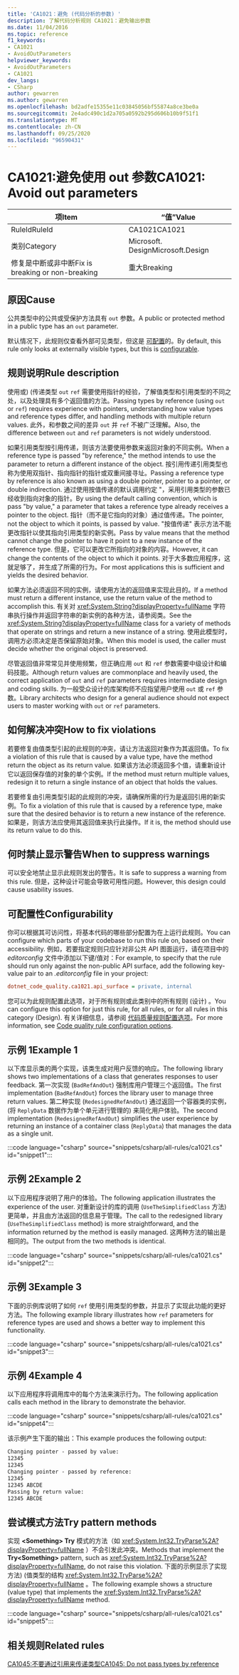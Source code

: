 ```yaml
---
title: 'CA1021：避免 (代码分析的参数) '
description: 了解代码分析规则 CA1021：避免输出参数
ms.date: 11/04/2016
ms.topic: reference
f1_keywords:
- CA1021
- AvoidOutParameters
helpviewer_keywords:
- AvoidOutParameters
- CA1021
dev_langs:
- CSharp
author: gewarren
ms.author: gewarren
ms.openlocfilehash: bd2adfe15355e11c03845056bf55874a8ce3be0a
ms.sourcegitcommit: 2e4adc490c1d2a705a0592b295d606b10b9f51f1
ms.translationtype: MT
ms.contentlocale: zh-CN
ms.lasthandoff: 09/25/2020
ms.locfileid: "96590431"
---
```

# <a name="ca1021-avoid-out-parameters"></a><span data-ttu-id="a129d-103">CA1021:避免使用 out 参数</span><span class="sxs-lookup"><span data-stu-id="a129d-103">CA1021: Avoid out parameters</span></span>

| <span data-ttu-id="a129d-104">项</span><span class="sxs-lookup"><span data-stu-id="a129d-104">Item</span></span>                                     | <span data-ttu-id="a129d-105">“值”</span><span class="sxs-lookup"><span data-stu-id="a129d-105">Value</span></span>            |
|------------------------------------------|------------------|
| <span data-ttu-id="a129d-106">RuleId</span><span class="sxs-lookup"><span data-stu-id="a129d-106">RuleId</span></span>                                   | <span data-ttu-id="a129d-107">CA1021</span><span class="sxs-lookup"><span data-stu-id="a129d-107">CA1021</span></span>           |
| <span data-ttu-id="a129d-108">类别</span><span class="sxs-lookup"><span data-stu-id="a129d-108">Category</span></span>                                 | <span data-ttu-id="a129d-109">Microsoft. Design</span><span class="sxs-lookup"><span data-stu-id="a129d-109">Microsoft.Design</span></span> |
| <span data-ttu-id="a129d-110">修复是中断或非中断</span><span class="sxs-lookup"><span data-stu-id="a129d-110">Fix is breaking or non-breaking</span></span> | <span data-ttu-id="a129d-111">重大</span><span class="sxs-lookup"><span data-stu-id="a129d-111">Breaking</span></span>         |

## <a name="cause"></a><span data-ttu-id="a129d-112">原因</span><span class="sxs-lookup"><span data-stu-id="a129d-112">Cause</span></span>

<span data-ttu-id="a129d-113">公共类型中的公共或受保护方法具有 `out` 参数。</span><span class="sxs-lookup"><span data-stu-id="a129d-113">A public or protected method in a public type has an `out` parameter.</span></span>

<span data-ttu-id="a129d-114">默认情况下，此规则仅查看外部可见类型，但这是 [可配置](#configurability)的。</span><span class="sxs-lookup"><span data-stu-id="a129d-114">By default, this rule only looks at externally visible types, but this is [configurable](#configurability).</span></span>

## <a name="rule-description"></a><span data-ttu-id="a129d-115">规则说明</span><span class="sxs-lookup"><span data-stu-id="a129d-115">Rule description</span></span>

<span data-ttu-id="a129d-116">使用或)  (传递类型 `out` `ref` 需要使用指针的经验，了解值类型和引用类型的不同之处，以及处理具有多个返回值的方法。</span><span class="sxs-lookup"><span data-stu-id="a129d-116">Passing types by reference (using `out` or `ref`) requires experience with pointers, understanding how value types and reference types differ, and handling methods with multiple return values.</span></span> <span data-ttu-id="a129d-117">此外，和参数之间的差异 `out` 并 `ref` 不被广泛理解。</span><span class="sxs-lookup"><span data-stu-id="a129d-117">Also, the difference between `out` and `ref` parameters is not widely understood.</span></span>

<span data-ttu-id="a129d-118">如果引用类型按引用传递，则该方法要使用参数来返回对象的不同实例。</span><span class="sxs-lookup"><span data-stu-id="a129d-118">When a reference type is passed "by reference," the method intends to use the parameter to return a different instance of the object.</span></span> <span data-ttu-id="a129d-119">按引用传递引用类型也称为使用双指针、指向指针的指针或双重间接寻址。</span><span class="sxs-lookup"><span data-stu-id="a129d-119">Passing a reference type by reference is also known as using a double pointer, pointer to a pointer, or double indirection.</span></span> <span data-ttu-id="a129d-120">通过使用按值传递的默认调用约定 "，采用引用类型的参数已经收到指向对象的指针。</span><span class="sxs-lookup"><span data-stu-id="a129d-120">By using the default calling convention, which is pass "by value," a parameter that takes a reference type already receives a pointer to the object.</span></span> <span data-ttu-id="a129d-121">指针（而不是它指向的对象）通过值传递。</span><span class="sxs-lookup"><span data-stu-id="a129d-121">The pointer, not the object to which it points, is passed by value.</span></span> <span data-ttu-id="a129d-122">"按值传递" 表示方法不能更改指针以使其指向引用类型的新实例。</span><span class="sxs-lookup"><span data-stu-id="a129d-122">Pass by value means that the method cannot change the pointer to have it point to a new instance of the reference type.</span></span> <span data-ttu-id="a129d-123">但是，它可以更改它所指向的对象的内容。</span><span class="sxs-lookup"><span data-stu-id="a129d-123">However, it can change the contents of the object to which it points.</span></span> <span data-ttu-id="a129d-124">对于大多数应用程序，这就足够了，并生成了所需的行为。</span><span class="sxs-lookup"><span data-stu-id="a129d-124">For most applications this is sufficient and yields the desired behavior.</span></span>

<span data-ttu-id="a129d-125">如果方法必须返回不同的实例，请使用方法的返回值来实现此目的。</span><span class="sxs-lookup"><span data-stu-id="a129d-125">If a method must return a different instance, use the return value of the method to accomplish this.</span></span> <span data-ttu-id="a129d-126">有关对 <xref:System.String?displayProperty=fullName> 字符串执行操作并返回字符串的新实例的各种方法，请参阅类。</span><span class="sxs-lookup"><span data-stu-id="a129d-126">See the <xref:System.String?displayProperty=fullName> class for a variety of methods that operate on strings and return a new instance of a string.</span></span> <span data-ttu-id="a129d-127">使用此模型时，调用方必须决定是否保留原始对象。</span><span class="sxs-lookup"><span data-stu-id="a129d-127">When this model is used, the caller must decide whether the original object is preserved.</span></span>

<span data-ttu-id="a129d-128">尽管返回值非常常见并使用频繁，但正确应用 `out` 和 `ref` 参数需要中级设计和编码技能。</span><span class="sxs-lookup"><span data-stu-id="a129d-128">Although return values are commonplace and heavily used, the correct application of `out` and `ref` parameters requires intermediate design and coding skills.</span></span> <span data-ttu-id="a129d-129">为一般受众设计的库架构师不应指望用户使用 `out` 或 `ref` 参数。</span><span class="sxs-lookup"><span data-stu-id="a129d-129">Library architects who design for a general audience should not expect users to master working with `out` or `ref` parameters.</span></span>

## <a name="how-to-fix-violations"></a><span data-ttu-id="a129d-130">如何解决冲突</span><span class="sxs-lookup"><span data-stu-id="a129d-130">How to fix violations</span></span>

<span data-ttu-id="a129d-131">若要修复由值类型引起的此规则的冲突，请让方法返回对象作为其返回值。</span><span class="sxs-lookup"><span data-stu-id="a129d-131">To fix a violation of this rule that is caused by a value type, have the method return the object as its return value.</span></span> <span data-ttu-id="a129d-132">如果该方法必须返回多个值，请重新设计它以返回保存值的对象的单个实例。</span><span class="sxs-lookup"><span data-stu-id="a129d-132">If the method must return multiple values, redesign it to return a single instance of an object that holds the values.</span></span>

<span data-ttu-id="a129d-133">若要修复由引用类型引起的此规则的冲突，请确保所需的行为是返回引用的新实例。</span><span class="sxs-lookup"><span data-stu-id="a129d-133">To fix a violation of this rule that is caused by a reference type, make sure that the desired behavior is to return a new instance of the reference.</span></span> <span data-ttu-id="a129d-134">如果是，则该方法应使用其返回值来执行此操作。</span><span class="sxs-lookup"><span data-stu-id="a129d-134">If it is, the method should use its return value to do this.</span></span>

## <a name="when-to-suppress-warnings"></a><span data-ttu-id="a129d-135">何时禁止显示警告</span><span class="sxs-lookup"><span data-stu-id="a129d-135">When to suppress warnings</span></span>

<span data-ttu-id="a129d-136">可以安全地禁止显示此规则发出的警告。</span><span class="sxs-lookup"><span data-stu-id="a129d-136">It is safe to suppress a warning from this rule.</span></span> <span data-ttu-id="a129d-137">但是，这种设计可能会导致可用性问题。</span><span class="sxs-lookup"><span data-stu-id="a129d-137">However, this design could cause usability issues.</span></span>

## <a name="configurability"></a><span data-ttu-id="a129d-138">可配置性</span><span class="sxs-lookup"><span data-stu-id="a129d-138">Configurability</span></span>

<span data-ttu-id="a129d-139">你可以根据其可访问性，将基本代码的哪些部分配置为在上运行此规则。</span><span class="sxs-lookup"><span data-stu-id="a129d-139">You can configure which parts of your codebase to run this rule on, based on their accessibility.</span></span> <span data-ttu-id="a129d-140">例如，若要指定规则只应针对非公共 API 图面运行，请在项目中的 *editorconfig* 文件中添加以下键/值对：</span><span class="sxs-lookup"><span data-stu-id="a129d-140">For example, to specify that the rule should run only against the non-public API surface, add the following key-value pair to an *.editorconfig* file in your project:</span></span>

```ini
dotnet_code_quality.ca1021.api_surface = private, internal
```

<span data-ttu-id="a129d-141">您可以为此规则配置此选项，对于所有规则或此类别中的所有规则 (设计) 。</span><span class="sxs-lookup"><span data-stu-id="a129d-141">You can configure this option for just this rule, for all rules, or for all rules in this category (Design).</span></span> <span data-ttu-id="a129d-142">有关详细信息，请参阅 [代码质量规则配置选项](../code-quality-rule-options.md)。</span><span class="sxs-lookup"><span data-stu-id="a129d-142">For more information, see [Code quality rule configuration options](../code-quality-rule-options.md).</span></span>

## <a name="example-1"></a><span data-ttu-id="a129d-143">示例 1</span><span class="sxs-lookup"><span data-stu-id="a129d-143">Example 1</span></span>

<span data-ttu-id="a129d-144">以下库显示类的两个实现，该类生成对用户反馈的响应。</span><span class="sxs-lookup"><span data-stu-id="a129d-144">The following library shows two implementations of a class that generates responses to user feedback.</span></span> <span data-ttu-id="a129d-145">第一次实现 (`BadRefAndOut`) 强制库用户管理三个返回值。</span><span class="sxs-lookup"><span data-stu-id="a129d-145">The first implementation (`BadRefAndOut`) forces the library user to manage three return values.</span></span> <span data-ttu-id="a129d-146">第二种实现 (`RedesignedRefAndOut`) 通过返回一个容器类的实例， (将 `ReplyData` 数据作为单个单元进行管理的) 来简化用户体验。</span><span class="sxs-lookup"><span data-stu-id="a129d-146">The second implementation (`RedesignedRefAndOut`) simplifies the user experience by returning an instance of a container class (`ReplyData`) that manages the data as a single unit.</span></span>

:::code language="csharp" source="snippets/csharp/all-rules/ca1021.cs" id="snippet1":::

## <a name="example-2"></a><span data-ttu-id="a129d-147">示例 2</span><span class="sxs-lookup"><span data-stu-id="a129d-147">Example 2</span></span>

<span data-ttu-id="a129d-148">以下应用程序说明了用户的体验。</span><span class="sxs-lookup"><span data-stu-id="a129d-148">The following application illustrates the experience of the user.</span></span> <span data-ttu-id="a129d-149">对重新设计的库的调用 (`UseTheSimplifiedClass` 方法) 更简单，并且由方法返回的信息易于管理。</span><span class="sxs-lookup"><span data-stu-id="a129d-149">The call to the redesigned library (`UseTheSimplifiedClass` method) is more straightforward, and the information returned by the method is easily managed.</span></span> <span data-ttu-id="a129d-150">这两种方法的输出是相同的。</span><span class="sxs-lookup"><span data-stu-id="a129d-150">The output from the two methods is identical.</span></span>

:::code language="csharp" source="snippets/csharp/all-rules/ca1021.cs" id="snippet2":::

## <a name="example-3"></a><span data-ttu-id="a129d-151">示例 3</span><span class="sxs-lookup"><span data-stu-id="a129d-151">Example 3</span></span>

<span data-ttu-id="a129d-152">下面的示例库说明了如何 `ref` 使用引用类型的参数，并显示了实现此功能的更好方法。</span><span class="sxs-lookup"><span data-stu-id="a129d-152">The following example library illustrates how `ref` parameters for reference types are used and shows a better way to implement this functionality.</span></span>

:::code language="csharp" source="snippets/csharp/all-rules/ca1021.cs" id="snippet3":::

## <a name="example-4"></a><span data-ttu-id="a129d-153">示例 4</span><span class="sxs-lookup"><span data-stu-id="a129d-153">Example 4</span></span>

<span data-ttu-id="a129d-154">以下应用程序将调用库中的每个方法来演示行为。</span><span class="sxs-lookup"><span data-stu-id="a129d-154">The following application calls each method in the library to demonstrate the behavior.</span></span>

:::code language="csharp" source="snippets/csharp/all-rules/ca1021.cs" id="snippet4":::

<span data-ttu-id="a129d-155">该示例产生下面的输出：</span><span class="sxs-lookup"><span data-stu-id="a129d-155">This example produces the following output:</span></span>

```txt
Changing pointer - passed by value:
12345
12345
Changing pointer - passed by reference:
12345
12345 ABCDE
Passing by return value:
12345 ABCDE
```

## <a name="try-pattern-methods"></a><span data-ttu-id="a129d-156">尝试模式方法</span><span class="sxs-lookup"><span data-stu-id="a129d-156">Try pattern methods</span></span>

<span data-ttu-id="a129d-157">实现 **\<Something> Try** 模式的方法（如 <xref:System.Int32.TryParse%2A?displayProperty=fullName> ）不会引发此冲突。</span><span class="sxs-lookup"><span data-stu-id="a129d-157">Methods that implement the **Try\<Something>** pattern, such as <xref:System.Int32.TryParse%2A?displayProperty=fullName>, do not raise this violation.</span></span> <span data-ttu-id="a129d-158">下面的示例显示了实现方法)  (值类型的结构 <xref:System.Int32.TryParse%2A?displayProperty=fullName> 。</span><span class="sxs-lookup"><span data-stu-id="a129d-158">The following example shows a structure (value type) that implements the <xref:System.Int32.TryParse%2A?displayProperty=fullName> method.</span></span>

:::code language="csharp" source="snippets/csharp/all-rules/ca1021.cs" id="snippet5":::

## <a name="related-rules"></a><span data-ttu-id="a129d-159">相关规则</span><span class="sxs-lookup"><span data-stu-id="a129d-159">Related rules</span></span>

[<span data-ttu-id="a129d-160">CA1045:不要通过引用来传递类型</span><span class="sxs-lookup"><span data-stu-id="a129d-160">CA1045: Do not pass types by reference</span></span>](ca1045.md)
